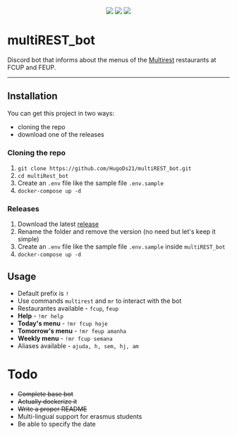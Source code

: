 <p align="center">
    <img src="https://img.shields.io/github/stars/HugoDs21/multiREST_bot?style=social">
    <img src="https://img.shields.io/github/forks/HugoDs21/multiREST_bot?style=social">
    <img src="https://img.shields.io/github/workflow/status/HugoDs21/multiREST_bot/Docker++">
</p>
 
# multiREST_bot

Discord bot that informs about the menus of the [Multirest](http://multirest.eu/) restaurants at FCUP and FEUP.

***

## Installation 

You can get this project in two ways:

- cloning the repo
- download one of the releases

### Cloning the repo

1. `git clone https://github.com/HugoDs21/multiREST_bot.git`
1. `cd multiRest_bot`
1. Create an `.env` file like the sample file `.env.sample`
1. `docker-compose up -d`

### Releases

1. Download the latest [release](https://github.com/HugoDs21/multiREST_bot/releases/latest)
2. Rename the folder and remove the version (no need but let's keep it simple)
3. Create an `.env` file like the sample file `.env.sample` inside `multiREST_bot`
4. `docker-compose up -d`

## Usage

- Default prefix is `!`
- Use commands `multirest` and `mr` to interact with the bot
- Restaurantes available - `fcup`, `feup` 
- **Help** - `!mr help`
- **Today's menu** - `!mr fcup hoje`
- **Tomorrow's menu** - `!mr feup amanha`
- **Weekly menu** - `!mr fcup semana`
- Aliases available - `ajuda, h, sem, hj, am`

# Todo
 - ~~Complete base bot~~
 - ~~Actually dockerize it~~
 - ~~Write a proper README~~
 - Multi-lingual support for erasmus students
 - Be able to specify the date 
